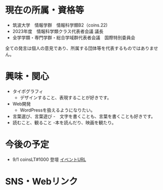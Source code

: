 # 現在の所属・資格等

- 筑波大学　情報学群　情報科学類B2（coins.22)
- 2023年度　情報科学類クラス代表者会議 議長
- 全学学類・専門学群・総合学域群代表者会議　国際特別委員会
  
全ての発言は個人の意見であり、所属する団体等を代表するものではありません。

# 興味・関心

- タイポグラフィ
    - デザインすること、表現することが好きです。
- Web開発
    - WordPressを扱えるようになりたい。
- 言葉選び、言葉遊び
    -　文字を書くことも、言葉を書くことも好きです。
- 読むこと、観ること
  -本を読んだり、映画を観たり。

# 今後の予定
- 9/1 coinsLT#1000 登壇 [イベントURL](https://amakubo.connpass.com/event/288675/)

# SNS・Webリンク
